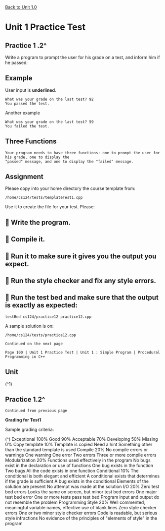 <a href="../1.0-First-Program/README.md">Back to Unit 1.0</a>

# Unit 1 Practice Test

## Practice 1 .2^

Write a program to prompt the user for his grade on a test, and inform him if he passed:

## Example

User input is **underlined**.

```
What was your grade on the last test? 92
You passed the test.
```
Another example

```
What was your grade on the last test? 59
You failed the test.
```
## Three Functions

```
Your program needs to have three functions: one to prompt the user for his grade, one to display the
"passed" message, and one to display the "failed" message.
```
## Assignment

Please copy into your home directory the course template from:

```
/home/cs124/tests/templateTest1.cpp
```
Use it to create the file for your test. Please:

##  Write the program.

##  Compile it.

##  Run it to make sure it gives you the output you expect.

##  Run the style checker and fix any style errors.

##  Run the test bed and make sure that the output is exactly as expected:

```
testBed cs124/practice12 practice12.cpp
```
A sample solution is on:

```
/home/cs124/tests/practice12.cpp
```
```
Continued on the next page
```

```
Page 100 | Unit 1 Practice Test | Unit 1 : Simple Program | Procedural Programming in C++
```
## Unit

(^1)

## Practice 1.2^

```
Continued from previous page
```
**Grading for Test1**

Sample grading criteria:

(^) Exceptional
100%
Good
90%
Acceptable
70%
Developing
50%
Missing
0%
Copy template
10%
Template is copied Need a hint Something other
than the standard
template is used
Compile
20%
No compile errors
or warnings
One warning One error Two errors Three or more
compile errors
Modularization
20%
Functions used
effectively in the
program
No bugs exist in
the declaration
or use of
functions
One bug exists
in the function
Two bugs All the code
exists in one
function
Conditional
10%
The conditional is
both elegant and
efficient
A conditional
exists that
determines if the
grade is sufficient
A bug exists in
the conditional
Elements of the
solution are
present
No attempt was
made at the
solution
I/O
20%
Zero test bed errors Looks the same
on screen, but
minor test bed
errors
One major test
bed error
One or more
tests pass test
bed
Program input
and output do
not resemble the
problem
Programming
Style
20%
Well commented,
meaningful variable
names, effective use
of blank lines
Zero style
checker errors
One or two
minor style
checker errors
Code is
readable, but
serious style
infractions
No evidence of
the principles of
"elements of
style" in the
program


```
